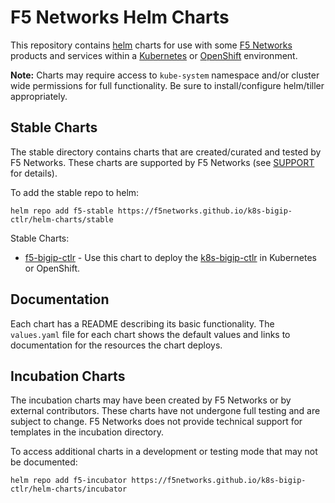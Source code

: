 # F5 Networks Helm Charts

This repository contains [helm](https://docs.helm.sh/using_helm/#using) charts for use with some [F5 Networks](https://f5.com/) products and services within a [Kubernetes](https://kubernetes.io/) or [OpenShift](https://www.openshift.com/) environment.

**Note:** Charts may require access to `kube-system` namespace and/or cluster wide permissions for full functionality. Be sure to install/configure helm/tiller appropriately.

## Stable Charts

The stable directory contains charts that are created/curated and tested by F5 Networks. These charts are supported by F5 Networks (see [SUPPORT](./SUPPORT.md) for details).

To add the stable repo to helm:

```
helm repo add f5-stable https://f5networks.github.io/k8s-bigip-ctlr/helm-charts/stable
```

Stable Charts:
- [f5-bigip-ctlr](https://github.com/F5Networks/k8s-bigip-ctlr/tree/master/src/stable/f5-bigip-ctlr) - Use this chart to deploy the [k8s-bigip-ctlr](https://github.com/F5Networks/k8s-bigip-ctlr/blob/master/docs/cis-3.x/README.md) in Kubernetes or OpenShift.

## Documentation

Each chart has a README describing its basic functionality. The `values.yaml` file for each chart shows the default values and links to documentation for the resources the chart deploys.

## Incubation Charts

The incubation charts may have been created by F5 Networks or by external contributors. These charts have not undergone full testing and are subject to change. F5 Networks does not provide technical support for templates in the incubation directory.

To access additional charts in a development or testing mode that may not be documented:

```
helm repo add f5-incubator https://f5networks.github.io/k8s-bigip-ctlr/helm-charts/incubator
```
